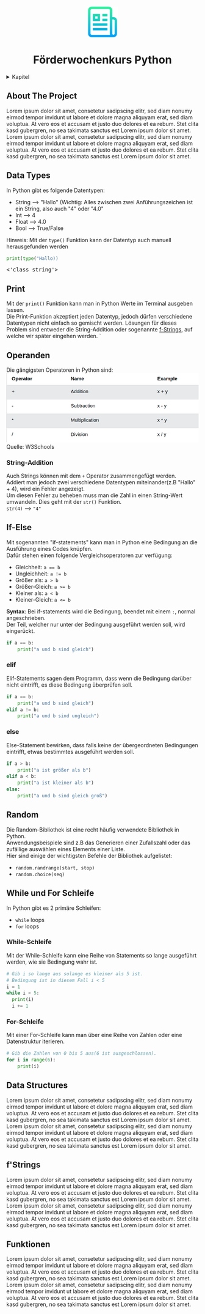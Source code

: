 <div id="top"></div>
<!--
*** Thanks for checking out the Best-README-Template. If you have a suggestion
*** that would make this better, please fork the repo and create a pull request
*** or simply open an issue with the tag "enhancement".
*** Don't forget to give the project a star!
*** Thanks again! Now go create something AMAZING! :D
-->



<!-- PROJECT SHIELDS -->
<!--
*** I'm using markdown "reference style" links for readability.
*** Reference links are enclosed in brackets [ ] instead of parentheses ( ).
*** See the bottom of this document for the declaration of the reference variables
*** for contributors-url, forks-url, etc. This is an optional, concise syntax you may use.
*** https://www.markdownguide.org/basic-syntax/#reference-style-links
-->

<!-- PROJECT LOGO -->
<br />
<div align="center">
    <img src="images/logo.png" alt="Logo" width="80" height="80">
</div>

<h1 align="center">Förderwochenkurs Python</h1>

  
<!-- TABLE OF CONTENTS -->
<details>
  <summary>Kapitel</summary>
  <a href="#about-the-project">About The Project</a>
  <ol>     
    <li><a href="#dt">Data Types</a></li>
    <li><a href="#print">Print</a></li>
    <li><a href="#operanden">Operanden</a></li>
    <li><a href="#if-else">If-Else</a></li>
    <li><a href="#random">Random</a></li>
    <li><a href="#while-for">While For</a></li>
    <li><a href="#ds">Data Structures</a></li>
    <li><a href="#fstrings">f'Strings</a></li>
    <li><a href="#funktionen">Funktionen</a></li>
  </ol>
  <li><a href="#projects">Mini Projects</a></li>
</details>
    
    
<!-- ABOUT THE PROJECT -->

<h2 id="about-the-project">About The Project</h2>
Lorem ipsum dolor sit amet, consetetur sadipscing elitr, sed diam nonumy eirmod tempor invidunt ut labore et dolore magna aliquyam erat, sed diam voluptua. At vero eos et accusam et justo duo dolores et ea rebum. Stet clita kasd gubergren, no sea takimata sanctus est Lorem ipsum dolor sit amet. Lorem ipsum dolor sit amet, consetetur sadipscing elitr, sed diam nonumy eirmod tempor invidunt ut labore et dolore magna aliquyam erat, sed diam voluptua. At vero eos et accusam et justo duo dolores et ea rebum. Stet clita kasd gubergren, no sea takimata sanctus est Lorem ipsum dolor sit amet.
<!-- Data Type -->

<h2 id="dt">Data Types</h2>

In Python gibt es folgende Datentypen:

* String --> "Hallo" (Wichtig: Alles zwischen zwei Anführungszeichen ist ein String, also auch "4" oder "4.0"
* Int --> 4
* Float --> 4.0
* Bool --> True/False

Hinweis: Mit der `type()` Funktion kann der Datentyp auch manuell herausgefunden werden<br>

```python
print(type("Hallo))

```

<pre><'class string'></pre>

<!-- Print -->
<h2 id="print">Print</h2>
Mit der <code>print()</code> Funktion kann man in Python Werte im Terminal ausgeben lassen. <br>
Die Print-Funktion akzeptiert jeden Datentyp, jedoch dürfen verschiedene Datentypen nicht einfach so gemischt werden. Lösungen für dieses Problem sind entweder die String-Addition oder sogenannte <a href="#fstrings">f-Strings</a>, auf welche wir später eingehen werden.
`
<!-- Operanden -->
<h2 id="operanden">Operanden</h2>
Die gängigsten Operatoren in Python sind:
<img src="images/Operatoren.png" alt="Logo">
<figcaption class="caption">Quelle: W3Schools</figcaption>
<h3>String-Addition</h3>
Auch Strings können mit dem <code>+</code> Operator zusammengefügt werden.<br>
Addiert man jedoch zwei verschiedene Datentypen miteinander(z.B "Hallo" + 4), wird ein Fehler angezeigt.<br>
Um diesen Fehler zu beheben muss man die Zahl in einen String-Wert umwandeln. Dies geht mit der <code>str()</code> Funktion.<br>
<code>str(4)</code> --> <code>"4"</code>

<!-- If-else -->
<h2 id="if-else">If-Else</h2>
<p>Mit sogenannten "if-statements" kann man in Python eine Bedingung an die Ausführung eines Codes knüpfen.<br>
Dafür stehen einen folgende Vergleichsoperatoren zur verfügung: </p>

* Gleichheit: <code>a == b</code>
* Ungleichheit: <code>a != b</code>
* Größer als: <code>a > b</code>
* Größer-Gleich: <code>a >= b</code>
* Kleiner als: <code>a < b</code>
* Kleiner-Gleich: <code>a <= b</code>

**Syntax**: Bei if-statements wird die Bedingung, beendet mit einem <code>:</code>, normal angeschrieben.<br>
Der Teil, welcher nur unter der Bedingung ausgeführt werden soll, wird eingerückt.


```python
if a == b:
    print("a und b sind gleich")
```
<h3>elif</h3>

Elif-Statements sagen dem Programm, dass wenn die Bedingung darüber nicht eintrifft, es diese Bedingung überprüfen soll.

```python
if a == b:
    print("a und b sind gleich")
elif a != b:
    print("a und b sind ungleich")
```

<h3>else</h3>

Else-Statement bewirken, dass falls keine der übergeordneten Bedingungen eintrifft, etwas bestimmtes ausgeführt werden soll. 

```python
if a > b:
    print("a ist größer als b")
elif a < b:
    print("a ist kleiner als b")
else:
    print("a und b sind gleich groß")
```
<!-- Random -->
<h2 id="random">Random</h2>
Die Random-Bibliothek ist eine recht häufig verwendete Bibliothek in Python. <br>
Anwendungsbeispiele sind z.B das Generieren einer Zufallszahl oder das zufällige auswählen eines Elements einer Liste. <br>
Hier sind einige der wichtigsten Befehle der Bibliothek aufgelistet:

* <code>random.randrange(start, stop)</code>
* <code>random.choice(seq)</code>

<!-- While For -->
<h2 id="while-for">While und For Schleife</h2>
In Python gibt es 2 primäre Schleifen:

* <code>while</code> loops
* <code>for</code> loops 

<h3>While-Schleife</h3>
Mit der While-Schleife kann eine Reihe von Statements so lange ausgeführt werden, wie sie Bedingung wahr ist.

```python
# Gib i so lange aus solange es kleiner als 5 ist.
# Bedingung ist in diesem Fall i < 5
i = 1
while i < 5:
  print(i)
  i += 1
```

<h3>For-Schleife</h3>
Mit einer For-Schleife kann man über eine Reihe von Zahlen oder eine Datenstruktur iterieren.

```python
# Gib die Zahlen von 0 bis 5 aus(6 ist ausgeschlossen).
for i in range(6):
    print(i)
```

<!-- Data Structures -->

<h2 id="ds">Data Structures</h2>
Lorem ipsum dolor sit amet, consetetur sadipscing elitr, sed diam nonumy eirmod tempor invidunt ut labore et dolore magna aliquyam erat, sed diam voluptua. At vero eos et accusam et justo duo dolores et ea rebum. Stet clita kasd gubergren, no sea takimata sanctus est Lorem ipsum dolor sit amet. Lorem ipsum dolor sit amet, consetetur sadipscing elitr, sed diam nonumy eirmod tempor invidunt ut labore et dolore magna aliquyam erat, sed diam voluptua. At vero eos et accusam et justo duo dolores et ea rebum. Stet clita kasd gubergren, no sea takimata sanctus est Lorem ipsum dolor sit amet.

<h2 id="fstrings">f'Strings</h2>
Lorem ipsum dolor sit amet, consetetur sadipscing elitr, sed diam nonumy eirmod tempor invidunt ut labore et dolore magna aliquyam erat, sed diam voluptua. At vero eos et accusam et justo duo dolores et ea rebum. Stet clita kasd gubergren, no sea takimata sanctus est Lorem ipsum dolor sit amet. Lorem ipsum dolor sit amet, consetetur sadipscing elitr, sed diam nonumy eirmod tempor invidunt ut labore et dolore magna aliquyam erat, sed diam voluptua. At vero eos et accusam et justo duo dolores et ea rebum. Stet clita kasd gubergren, no sea takimata sanctus est Lorem ipsum dolor sit amet.

<h2 id="funktionen">Funktionen</h2>
Lorem ipsum dolor sit amet, consetetur sadipscing elitr, sed diam nonumy eirmod tempor invidunt ut labore et dolore magna aliquyam erat, sed diam voluptua. At vero eos et accusam et justo duo dolores et ea rebum. Stet clita kasd gubergren, no sea takimata sanctus est Lorem ipsum dolor sit amet. Lorem ipsum dolor sit amet, consetetur sadipscing elitr, sed diam nonumy eirmod tempor invidunt ut labore et dolore magna aliquyam erat, sed diam voluptua. At vero eos et accusam et justo duo dolores et ea rebum. Stet clita kasd gubergren, no sea takimata sanctus est Lorem ipsum dolor sit amet.

